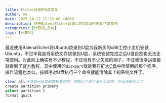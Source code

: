 ```yaml
---
title: Etcher烧录的U盘恢复
author: me
date: 2025-10-22 21:26:00 +0800
description: 使用BalenaEtcher烧录后的U盘如何恢复正常使用
categories: [计算机,系统]
tags: [计算机]
---
```

最近使用BalenaEtcher将Ubuntu烧录到U盘为我新买的x86工控小主机安装Ubuntu，不过毕竟是将系统文件烧录到U盘，系统安装完成之后U盘自然也无法正常使用。对此网上确实有不少教程，不过也有不少失败的例子，不过我很幸运直接就看到了[官方教程](https://blog.balena.io/did-etcher-break-my-usb-sd-card/)，其中使用的`diskpart`就是我在[扩大C盘](../扩充C盘/)中所使用的那个程序，操作流程也类似，按顺序对U盘执行三个命令就能清除其上的系统文件了。
```bash
clear all #我自己从其他教程看到的，我执行了这个没什么影响，所以还是写上了
create partition primary
select partition 1
format quick
```